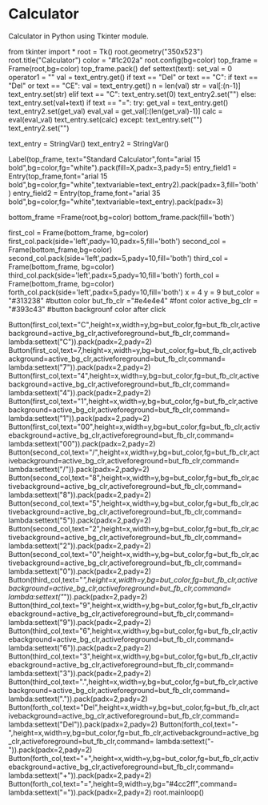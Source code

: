 # Calculator
Calculator in Python using Tkinter module.

from tkinter import *
root = Tk()
root.geometry("350x523")
root.title("Calculator")
color = "#1c202a"
root.config(bg=color)
top_frame = Frame(root,bg=color)
top_frame.pack()
def settext(text):
    set_val = 0
    operator1 = ""
    val = text_entry.get()
    if text == "Del" or text == "C":
        if text == "Del" or text == "CE":
            val = text_entry.get()
            n = len(val)
            str = val[:(n-1)]
            text_entry.set(str)
        elif text == "C":
            text_entry.set(0)
            text_entry2.set("")
    else:
        text_entry.set(val+text)
    if text == "=":
        try:
            get_val = text_entry.get()
            text_entry2.set(get_val)
            eval_val = get_val[:(len(get_val)-1)]
            calc = eval(eval_val)
            text_entry.set(calc)
        except:
            text_entry.set("")
            text_entry2.set("")

text_entry = StringVar()
text_entry2 = StringVar()

Label(top_frame, text="Standard Calculator",font="arial 15 bold",bg=color,fg="white").pack(fill=X,padx=3,pady=5)
entry_field1 = Entry(top_frame,font="arial 15 bold",bg=color,fg="white",textvariable=text_entry2).pack(padx=3,fill='both')
entry_field2 = Entry(top_frame,font="arial 35 bold",bg=color,fg="white",textvariable=text_entry).pack(padx=3)

bottom_frame =Frame(root,bg=color)
bottom_frame.pack(fill='both')

first_col = Frame(bottom_frame, bg=color)
first_col.pack(side='left',pady=10,padx=5,fill='both')
second_col = Frame(bottom_frame,bg=color)
second_col.pack(side='left',padx=5,pady=10,fill='both')
third_col = Frame(bottom_frame, bg=color)
third_col.pack(side='left',padx=5,pady=10,fill='both')
forth_col = Frame(bottom_frame, bg=color)
forth_col.pack(side='left',padx=5,pady=10,fill='both')
x = 4
y = 9
but_color = "#313238" #button color
but_fb_clr ="#e4e4e4" #font color
active_bg_clr = "#393c43" #button backgrounf color after click

Button(first_col,text="C",height=x,width=y,bg=but_color,fg=but_fb_clr,activebackground=active_bg_clr,activeforeground=but_fb_clr,command= lambda:settext("C")).pack(padx=2,pady=2)
Button(first_col,text=7,height=x,width=y,bg=but_color,fg=but_fb_clr,activebackground=active_bg_clr,activeforeground=but_fb_clr,command= lambda:settext("7")).pack(padx=2,pady=2)
Button(first_col,text="4",height=x,width=y,bg=but_color,fg=but_fb_clr,activebackground=active_bg_clr,activeforeground=but_fb_clr,command= lambda:settext("4")).pack(padx=2,pady=2)
Button(first_col,text="1",height=x,width=y,bg=but_color,fg=but_fb_clr,activebackground=active_bg_clr,activeforeground=but_fb_clr,command= lambda:settext("1")).pack(padx=2,pady=2)
Button(first_col,text="00",height=x,width=y,bg=but_color,fg=but_fb_clr,activebackground=active_bg_clr,activeforeground=but_fb_clr,command= lambda:settext("00")).pack(padx=2,pady=2)
Button(second_col,text="/",height=x,width=y,bg=but_color,fg=but_fb_clr,activebackground=active_bg_clr,activeforeground=but_fb_clr,command= lambda:settext("/")).pack(padx=2,pady=2)
Button(second_col,text="8",height=x,width=y,bg=but_color,fg=but_fb_clr,activebackground=active_bg_clr,activeforeground=but_fb_clr,command= lambda:settext("8")).pack(padx=2,pady=2)
Button(second_col,text="5",height=x,width=y,bg=but_color,fg=but_fb_clr,activebackground=active_bg_clr,activeforeground=but_fb_clr,command= lambda:settext("5")).pack(padx=2,pady=2)
Button(second_col,text="2",height=x,width=y,bg=but_color,fg=but_fb_clr,activebackground=active_bg_clr,activeforeground=but_fb_clr,command= lambda:settext("2")).pack(padx=2,pady=2)
Button(second_col,text="0",height=x,width=y,bg=but_color,fg=but_fb_clr,activebackground=active_bg_clr,activeforeground=but_fb_clr,command= lambda:settext("0")).pack(padx=2,pady=2)
Button(third_col,text="*",height=x,width=y,bg=but_color,fg=but_fb_clr,activebackground=active_bg_clr,activeforeground=but_fb_clr,command= lambda:settext("*")).pack(padx=2,pady=2)
Button(third_col,text="9",height=x,width=y,bg=but_color,fg=but_fb_clr,activebackground=active_bg_clr,activeforeground=but_fb_clr,command= lambda:settext("9")).pack(padx=2,pady=2)
Button(third_col,text="6",height=x,width=y,bg=but_color,fg=but_fb_clr,activebackground=active_bg_clr,activeforeground=but_fb_clr,command= lambda:settext("6")).pack(padx=2,pady=2)
Button(third_col,text="3",height=x,width=y,bg=but_color,fg=but_fb_clr,activebackground=active_bg_clr,activeforeground=but_fb_clr,command= lambda:settext("3")).pack(padx=2,pady=2)
Button(third_col,text=".",height=x,width=y,bg=but_color,fg=but_fb_clr,activebackground=active_bg_clr,activeforeground=but_fb_clr,command= lambda:settext(".")).pack(padx=2,pady=2)
Button(forth_col,text="Del",height=x,width=y,bg=but_color,fg=but_fb_clr,activebackground=active_bg_clr,activeforeground=but_fb_clr,command= lambda:settext("Del")).pack(padx=2,pady=2)
Button(forth_col,text="-",height=x,width=y,bg=but_color,fg=but_fb_clr,activebackground=active_bg_clr,activeforeground=but_fb_clr,command= lambda:settext("-")).pack(padx=2,pady=2)
Button(forth_col,text="+",height=x,width=y,bg=but_color,fg=but_fb_clr,activebackground=active_bg_clr,activeforeground=but_fb_clr,command= lambda:settext("+")).pack(padx=2,pady=2)
Button(forth_col,text="=",height=9,width=y,bg="#4cc2ff",command= lambda:settext("=")).pack(padx=2,pady=2)
root.mainloop()

